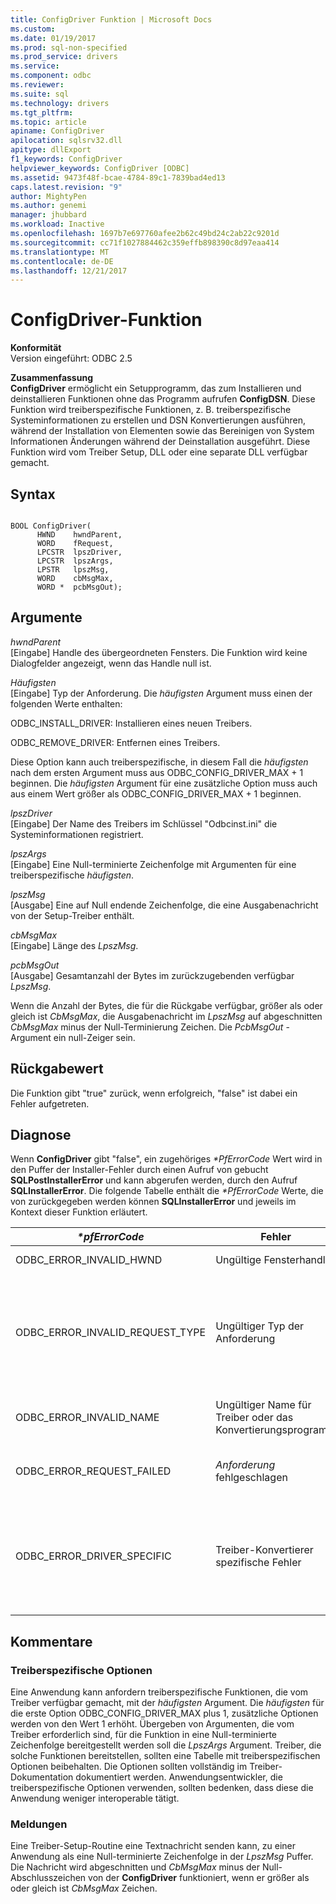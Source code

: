 ```yaml
---
title: ConfigDriver Funktion | Microsoft Docs
ms.custom: 
ms.date: 01/19/2017
ms.prod: sql-non-specified
ms.prod_service: drivers
ms.service: 
ms.component: odbc
ms.reviewer: 
ms.suite: sql
ms.technology: drivers
ms.tgt_pltfrm: 
ms.topic: article
apiname: ConfigDriver
apilocation: sqlsrv32.dll
apitype: dllExport
f1_keywords: ConfigDriver
helpviewer_keywords: ConfigDriver [ODBC]
ms.assetid: 9473f48f-bcae-4784-89c1-7839bad4ed13
caps.latest.revision: "9"
author: MightyPen
ms.author: genemi
manager: jhubbard
ms.workload: Inactive
ms.openlocfilehash: 1697b7e697760afee2b62c49bd24c2ab22c9201d
ms.sourcegitcommit: cc71f1027884462c359effb898390c8d97eaa414
ms.translationtype: MT
ms.contentlocale: de-DE
ms.lasthandoff: 12/21/2017
---
```

# <a name="configdriver-function"></a>ConfigDriver-Funktion
**Konformität**  
 Version eingeführt: ODBC 2.5  
  
 **Zusammenfassung**  
 **ConfigDriver** ermöglicht ein Setupprogramm, das zum Installieren und deinstallieren Funktionen ohne das Programm aufrufen **ConfigDSN**. Diese Funktion wird treiberspezifische Funktionen, z. B. treiberspezifische Systeminformationen zu erstellen und DSN Konvertierungen ausführen, während der Installation von Elementen sowie das Bereinigen von System Informationen Änderungen während der Deinstallation ausgeführt. Diese Funktion wird vom Treiber Setup, DLL oder eine separate DLL verfügbar gemacht.  
  
## <a name="syntax"></a>Syntax  
  
```  
  
BOOL ConfigDriver(  
      HWND    hwndParent,  
      WORD    fRequest,  
      LPCSTR  lpszDriver,  
      LPCSTR  lpszArgs,  
      LPSTR   lpszMsg,  
      WORD    cbMsgMax,  
      WORD *  pcbMsgOut);  
```  
  
## <a name="arguments"></a>Argumente  
 *hwndParent*  
 [Eingabe] Handle des übergeordneten Fensters. Die Funktion wird keine Dialogfelder angezeigt, wenn das Handle null ist.  
  
 *Häufigsten*  
 [Eingabe] Typ der Anforderung. Die *häufigsten* Argument muss einen der folgenden Werte enthalten:  
  
 ODBC_INSTALL_DRIVER: Installieren eines neuen Treibers.  
  
 ODBC_REMOVE_DRIVER: Entfernen eines Treibers.  
  
 Diese Option kann auch treiberspezifische, in diesem Fall die *häufigsten* nach dem ersten Argument muss aus ODBC_CONFIG_DRIVER_MAX + 1 beginnen. Die *häufigsten* Argument für eine zusätzliche Option muss auch aus einem Wert größer als ODBC_CONFIG_DRIVER_MAX + 1 beginnen.  
  
 *lpszDriver*  
 [Eingabe] Der Name des Treibers im Schlüssel "Odbcinst.ini" die Systeminformationen registriert.  
  
 *lpszArgs*  
 [Eingabe] Eine Null-terminierte Zeichenfolge mit Argumenten für eine treiberspezifische *häufigsten*.  
  
 *lpszMsg*  
 [Ausgabe] Eine auf Null endende Zeichenfolge, die eine Ausgabenachricht von der Setup-Treiber enthält.  
  
 *cbMsgMax*  
 [Eingabe] Länge des *LpszMsg*.  
  
 *pcbMsgOut*  
 [Ausgabe] Gesamtanzahl der Bytes im zurückzugebenden verfügbar *LpszMsg*.  
  
 Wenn die Anzahl der Bytes, die für die Rückgabe verfügbar, größer als oder gleich ist *CbMsgMax*, die Ausgabenachricht im *LpszMsg* auf abgeschnitten *CbMsgMax* minus der Null-Terminierung Zeichen. Die *PcbMsgOut* -Argument ein null-Zeiger sein.  
  
## <a name="returns"></a>Rückgabewert  
 Die Funktion gibt "true" zurück, wenn erfolgreich, "false" ist dabei ein Fehler aufgetreten.  
  
## <a name="diagnostics"></a>Diagnose  
 Wenn **ConfigDriver** gibt "false", ein zugehöriges  *\*PfErrorCode* Wert wird in den Puffer der Installer-Fehler durch einen Aufruf von gebucht **SQLPostInstallerError** und kann abgerufen werden, durch den Aufruf **SQLInstallerError**. Die folgende Tabelle enthält die  *\*PfErrorCode* Werte, die von zurückgegeben werden können **SQLInstallerError** und jeweils im Kontext dieser Funktion erläutert.  
  
|*\*pfErrorCode*|Fehler|Description|  
|---------------------|-----------|-----------------|  
|ODBC_ERROR_INVALID_HWND|Ungültige Fensterhandle|Die *HwndParent* Argument war ungültig.|  
|ODBC_ERROR_INVALID_REQUEST_TYPE|Ungültiger Typ der Anforderung|Die *häufigsten* Argument war nicht eines der folgenden:<br /><br /> ODBC_INSTALL_DRIVER ODBC_REMOVE_DRIVER<br /><br /> Der Treiber-spezifische Option war kleiner oder gleich ODBC_CONFIG_DRIVER_MAX.|  
|ODBC_ERROR_INVALID_NAME|Ungültiger Name für Treiber oder das Konvertierungsprogramm|Die *LpszDriver* Argument war ungültig. Es konnte nicht in der Registrierung gefunden werden.|  
|ODBC_ERROR_REQUEST_FAILED|*Anforderung* fehlgeschlagen|Den angeforderte Vorgang konnte nicht ausgeführt werden die *häufigsten* Argument.|  
|ODBC_ERROR_DRIVER_SPECIFIC|Treiber-Konvertierer spezifische Fehler|Ein treiberspezifischen Fehler für die kein definierten ODBC-Installer-Fehler vorliegt. Die *SzError* Argument in einem Aufruf der **SQLPostInstallerError** Funktion sollte die treiberspezifische Fehlermeldung enthalten.|  
  
## <a name="comments"></a>Kommentare  
  
### <a name="driver-specific-options"></a>Treiberspezifische Optionen  
 Eine Anwendung kann anfordern treiberspezifische Funktionen, die vom Treiber verfügbar gemacht, mit der *häufigsten* Argument. Die *häufigsten* für die erste Option ODBC_CONFIG_DRIVER_MAX plus 1, zusätzliche Optionen werden von den Wert 1 erhöht. Übergeben von Argumenten, die vom Treiber erforderlich sind, für die Funktion in eine Null-terminierte Zeichenfolge bereitgestellt werden soll die *LpszArgs* Argument. Treiber, die solche Funktionen bereitstellen, sollten eine Tabelle mit treiberspezifischen Optionen beibehalten. Die Optionen sollten vollständig im Treiber-Dokumentation dokumentiert werden. Anwendungsentwickler, die treiberspezifische Optionen verwenden, sollten bedenken, dass diese die Anwendung weniger interoperable tätigt.  
  
### <a name="messages"></a>Meldungen  
 Eine Treiber-Setup-Routine eine Textnachricht senden kann, zu einer Anwendung als eine Null-terminierte Zeichenfolge in der *LpszMsg* Puffer. Die Nachricht wird abgeschnitten und *CbMsgMax* minus der Null-Abschlusszeichen von der **ConfigDriver** funktioniert, wenn er größer als oder gleich ist *CbMsgMax* Zeichen.
